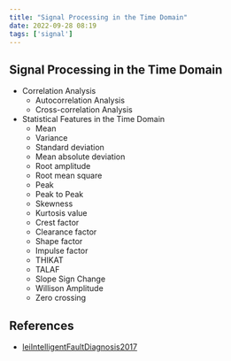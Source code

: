 ```yaml
---
title: "Signal Processing in the Time Domain"
date: 2022-09-28 08:19
tags: ['signal']
---
```


## Signal Processing in the Time Domain
- Correlation Analysis
  - Autocorrelation Analysis
  - Cross-correlation Analysis
- Statistical Features in the Time Domain
    - Mean
    - Variance
    - Standard deviation
    - Mean absolute deviation
    - Root amplitude
    - Root mean square
    - Peak
    - Peak to Peak
    - Skewness
    - Kurtosis value
    - Crest factor
    - Clearance factor
    - Shape factor
    - Impulse factor
    - THIKAT
    - TALAF
    - Slope Sign Change
    - Willison Amplitude
    - Zero crossing


## References
- [leiIntelligentFaultDiagnosis2017](leiIntelligentFaultDiagnosis2017.md)